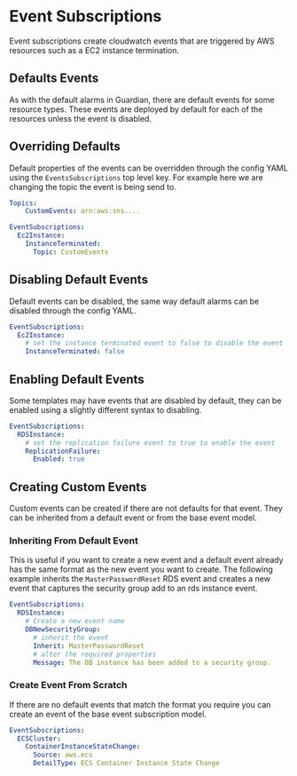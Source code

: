 # Event Subscriptions

Event subscriptions create cloudwatch events that are triggered by AWS resources such as a EC2 instance termination.


## Defaults Events

As with the default alarms in Guardian, there are default events for some resource types. These events are deployed by default for each of the resources unless the event is disabled.


## Overriding Defaults

Default properties of the events can be overridden through the config YAML using the `EventsSubscriptions` top level key.
For example here we are changing the topic the event is being send to.

```yaml
Topics:
    CustomEvents: arn:aws:sns....

EventSubscriptions:
  Ec2Instance:
    InstanceTerminated:
      Topic: CustomEvents
```

## Disabling Default Events

Default events can be disabled, the same way default alarms can be disabled through the config YAML.

```yaml
EventSubscriptions:
  Ec2Instance:
    # set the instance terminated event to false to disable the event
    InstanceTerminated: false
```

## Enabling Default Events

Some templates may have events that are disabled by default, they can be enabled using a slightly different syntax to disabling.

```yaml
EventSubscriptions:
  RDSInstance:
    # set the replication failure event to true to enable the event
    ReplicationFailure: 
      Enabled: true
```

## Creating Custom Events

Custom events can be created if there are not defaults for that event. They can be inherited from a default event or from the base event model.

### Inheriting From Default Event

This is useful if you want to create a new event and a default event already has the same format as the new event you want to create.
The following example inherits the `MasterPasswordReset` RDS event and creates a new event that captures the security group add to an rds instance event.

```yaml
EventSubscriptions:
  RDSInstance:
    # Create a new event name
    DBNewSecurityGroup:
      # inherit the event
      Inherit: MasterPasswordReset
      # alter the required properties
      Message: The DB instance has been added to a security group.
```

### Create Event From Scratch

If there are no default events that match the format you require you can create an event of the base event subscription model.

```yaml
EventSubscriptions:
  ECSCluster:
    ContainerInstanceStateChange:
      Source: aws.ecs
      DetailType: ECS Container Instance State Change
```